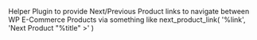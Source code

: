 Helper Plugin to provide Next/Previous Product links to navigate between WP E-Commerce Products via something like next_product_link( '%link', 'Next Product "%title" &gt;' )
